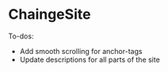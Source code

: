 # ChaingeSite

To-dos:
* Add smooth scrolling for anchor-tags
* Update descriptions for all parts of the site
